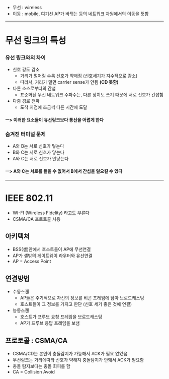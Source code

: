 - 무선 : wireless
- 이동 : mobile, 여기선 AP가 바뀌는 등의 네트워크 차원에서의 이동을 뜻함

---

# 무선 링크의 특성
### 유선 링크와의 차이
- 신호 강도 감소
  - 거리가 멀어질 수록 신호가 약해짐 (신호세기가 지수적으로 감소)
  - 따라서, 거리가 멀면 carrier sense가 안됨 **(CD 못함)**
- 다른 소스로부터의 간섭
  - 표준화된 무선 네트워크 주파수는, 다른 장치도 쓰기 때문에 서로 신호가 간섭함
- 다중 경로 전파
  - 도착 지점에 조금씩 다른 시간에 도달
#### ㅡ> 이러한 요소들이 유선링크보다 통신을 어렵게 한다
### 숨겨진 터미널 문제
- A와 B는 서로 신호가 닿는다
- B와 C는 서로 신호가 닿는다
- A와 C는 서로 신호가 안닿는다
#### ㅡ> A와 C는 서로를 들을 수 없어서 B에서 간섭을 일으킬 수 있다

---

# IEEE 802.11
- WI-FI (Wireless Fidelity) 라고도 부른다
- CSMA/CA 프로토콜 사용
## 아키텍처
- BSS(셀)안에서 호스트들이 AP에 무선연결
- AP가 셀밖의 게이트웨이 라우터와 유선연결
- AP = Access Point
## 연결방법
- 수동스캔
  - AP들은 주기적으로 자신의 정보를 비콘 프레임에 담아 브로드캐스팅
  - 호스트들이 그 정보를 가지고 판단 (신호 세기 좋은 것에 연결)
- 능동스캔
  - 호스트가 프루브 요청 프레임을 브로드캐스팅
  - AP가 프루브 응답 프레임을 보냄
 ## 프로토콜 : CSMA/CA
 - CSMA/CD는 본인이 충돌감지가 가능해서 ACK가 필요 없었음
 - 무선링크는 거리에따라 신호가 약해져 충돌탐지가 안돼서 ACK가 필요함
 - 충돌 탐지보다는 충돌 회피를 함
 - CA = Collision Avoid
